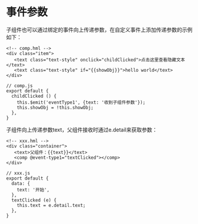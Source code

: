 # 事件参数<a name="ZH-CN_TOPIC_0000001115974758"></a>

子组件也可以通过绑定的事件向上传递参数，在自定义事件上添加传递参数的示例如下：

```
<!-- comp.hml -->
<div class="item">  
   <text class="text-style" onclick="childClicked">点击这里查看隐藏文本</text> 
   <text class="text-style" if="{{showObj}}">hello world</text> 
</div>
```

```
// comp.js
export default { 
  childClicked () {
    this.$emit('eventType1', {text: '收到子组件参数'});
    this.showObj = !this.showObj;
  },
}
```

子组件向上传递参数text，父组件接收时通过e.detail来获取参数：

```
<!-- xxx.hml -->
<div class="container">  
   <text>父组件：{{text}}</text> 
   <comp @event-type1="textClicked"></comp>  
</div>
```

```
// xxx.js
export default { 
  data: {
    text: '开始',
  },
  textClicked (e) {
    this.text = e.detail.text;
  },
}
```

